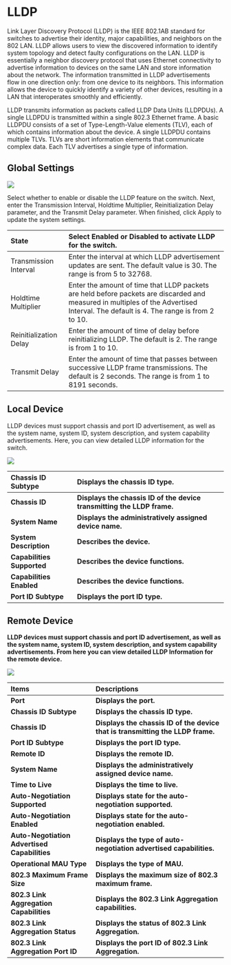 # LLDP

Link Layer Discovery Protocol \(LLDP\) is the IEEE 802.1AB standard for switches to advertise their identity, major capabilities, and neighbors on the 802 LAN. LLDP allows users to view the discovered information to identify system topology and detect faulty configurations on the LAN. LLDP is essentially a neighbor discovery protocol that uses Ethernet connectivity to advertise information to devices on the same LAN and store information about the network. The information transmitted in LLDP advertisements flow in one direction only: from one device to its neighbors. This information allows the device to quickly identify a variety of other devices, resulting in a LAN that interoperates smoothly and efficiently.

LLDP transmits information as packets called LLDP Data Units \(LLDPDUs\). A single LLDPDU is transmitted within a single 802.3 Ethernet frame. A basic LLDPDU consists of a set of Type-Length-Value elements \(TLV\), each of which contains information about the device. A single LLDPDU contains multiple TLVs. TLVs are short information elements that communicate complex data. Each TLV advertises a single type of information.

## **Global Settings**

![](https://lh4.googleusercontent.com/LufQtNT6HYIXCm4fRpjpoZqgoi6HJb-M0umEk-Q6UBdF07SyjnKxfWH4fnLi9TL5imph_9JWkwL4_ZXOosWCo4w6sYa9QwZYKzHeRklHQNC_r2ukcb08IM0vox07H6fwitjSVLs)

Select whether to enable or disable the LLDP feature on the switch. Next, enter the Transmission Interval, Holdtime Multiplier, Reinitialization Delay parameter, and the Transmit Delay parameter. When finished, click Apply to update the system settings.  


| State | Select Enabled or Disabled to activate LLDP for the switch. |
| :--- | :--- |
| Transmission Interval | Enter the interval at which LLDP advertisement updates are sent. The default value is 30. The range is from 5 to 32768. |
| Holdtime Multiplier | Enter the amount of time that LLDP packets are held before packets are discarded and measured in multiples of the Advertised Interval. The default is 4. The range is from 2 to 10. |
| Reinitialization Delay | Enter the amount of time of delay before reinitializing LLDP. The default is 2. The range is from 1 to 10. |
| Transmit Delay | Enter the amount of time that passes between successive LLDP frame transmissions. The default is 2 seconds. The range is from 1 to 8191 seconds. |

## **Local Device**

LLDP devices must support chassis and port ID advertisement, as well as the system name, system ID, system description, and system capability advertisements. Here, you can view detailed LLDP information for the switch.

![](https://lh6.googleusercontent.com/WH_9qoTa5JPzhYLwvZ39cyRWe_OJMseYz50Fbbq7HqW7XZ_shjChJE4pVR7N5ocOlKSEo-uPi7qgm_nwDDi5goJ2zN9EqRS-H2stQOX4tLDnmhxdgn7amGVK0lLhFJCiyEgwu8U)

| **Chassis ID Subtype** | **Displays the chassis ID type.** |
| :--- | :--- |
| **Chassis ID** | **Displays the chassis ID of the device transmitting the LLDP frame.** |
| **System Name** | **Displays the administratively assigned device name.** |
| **System Description** | **Describes the device.** |
| **Capabilities Supported** | **Describes the device functions.** |
| **Capabilities Enabled** | **Describes the device functions.** |
| **Port ID Subtype** | **Displays the port ID type.** |

## **Remote Device**

**LLDP devices must support chassis and port ID advertisement, as well as the system name, system ID, system description, and system capability advertisements. From here you can view detailed LLDP Information for the remote device.**

![](https://lh6.googleusercontent.com/Dj2OTIa-2kVrR5naGD_6oXb1oXYJvcWxQUNjhiSISZvo9GDNeT1u8WzymyVtFdFY5B9RTOE80ZnJctZZBZDIDWzptk1MHH9A0riDxLcLId1aCe45Q8V7dzk7Om2Qaz3q7SlvfcM)

| Items | **Descriptions** |
| :--- | :--- |
| **Port** | **Displays the port.** |
| **Chassis ID Subtype** | **Displays the chassis ID type.** |
| **Chassis ID** | **Displays the chassis ID of the device that is transmitting the LLDP frame.** |
| **Port ID Subtype** | **Displays the port ID type.** |
| **Remote ID** | **Displays the remote ID.** |
| **System Name** | **Displays the administratively assigned device name.** |
| **Time to Live** | **Displays the time to live.** |
| **Auto-Negotiation Supported** | **Displays state for the auto-negotiation supported.** |
| **Auto-Negotiation Enabled** | **Displays state for the auto-negotiation enabled.** |
| **Auto-Negotiation Advertised Capabilities** | **Displays the type of auto-negotiation advertised capabilities.** |
| **Operational MAU Type** | **Displays the type of MAU.** |
| **802.3 Maximum Frame Size** | **Displays the maximum size of 802.3 maximum frame.** |
| **802.3 Link Aggregation Capabilities** | **Displays the 802.3 Link Aggregation capabilities.** |
| **802.3 Link Aggregation Status** | **Displays the status of 802.3 Link Aggregation.** |
| **802.3 Link Aggregation Port ID** | **Displays the port ID of 802.3 Link Aggregation.** |

